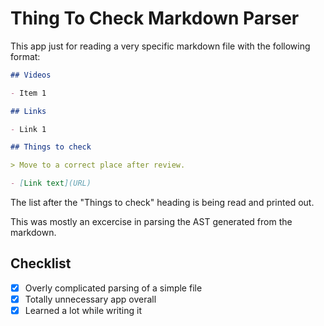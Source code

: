 # Thing To Check Markdown Parser

This app just for reading a very specific markdown file with the following format:

```markdown
## Videos

- Item 1

## Links

- Link 1

## Things to check

> Move to a correct place after review.

- [Link text](URL)
```

The list after the "Things to check" heading is being read and printed out.

This was mostly an excercise in parsing the AST generated from the markdown.

## Checklist

- [x] Overly complicated parsing of a simple file
- [x] Totally unnecessary app overall
- [x] Learned a lot while writing it
